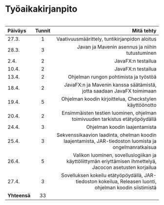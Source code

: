 # Työaikakirjanpito <h1>
| Päiväys	| Tunnit 	| Mitä tehty	|
| :---		| :----:	|	---:	|
| 27.3.		| 1 		| Vaativuusmäärittely, tuntikirjanpidon aloitus |
| 28.3.   | 3       | Javan ja Mavenin asennus ja niihin tutustuminen |
| 2.4.    | 2 | JavaFX:n testailua |
| 10.4.   | 2 | JavaFX:n testailua | 
| 13.4.   | 2 | Ohjelman rungon pohtimista ja työstöä |
| 18.4.   | 2 | JavaFX:n ja Mavenin kanssa säätämistä, jotta saadaan JavaFX toimimaan |
| 19.4.   | 5 | Ohjelman koodin kirjoittelua, Checkstylen käyttöönotto | 
| 20.4.   | 2 | Ensimmäisten testien luominen, ohjelman toimivuuden tarkistus etätyöpöydällä |
| 24.4.   | 3 | Ohjelman koodin laajentamista |
| 25.4.   | 3 | Sekvenssikaavion laadinta, ohelman koodin laajentamista, JAR-tiedoston luomista ja ongelmanratkaisua |
| 26.4.   | 5 | Valikon luominen, sovelluslogiikan ja käyttöliittymän eriyttämisen ihmettelyä, Jacocon asetusten korjailua | 
| 27.4.   | 3 | Sovelluksen kokeilu etätyöpöydällä, JAR-tiedoston kokeilua, Releasen luonti, ohjelman koodin siistimistä | 
| **Yhteensä**	| 33 	| 	|
